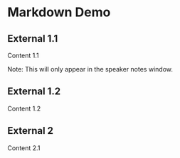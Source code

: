 # Markdown Demo



## External 1.1

Content 1.1

Note: This will only appear in the speaker notes window.



## External 1.2

Content 1.2



## External 2

Content 2.1